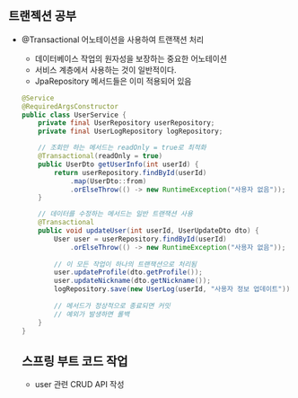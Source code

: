 
## 트랜젝션 공부

- @Transactional 어노테이션을 사용하여 트랜잭션 처리
    - 데이터베이스 작업의 원자성을 보장하는 중요한 어노테이션
    - 서비스 계층에서 사용하는 것이 일반적이다.
    - JpaRepository 메서드들은 이미 적용되어 있음
    
    ```java
    @Service
    @RequiredArgsConstructor
    public class UserService {
        private final UserRepository userRepository;
        private final UserLogRepository logRepository;
    
        // 조회만 하는 메서드는 readOnly = true로 최적화
        @Transactional(readOnly = true)
        public UserDto getUserInfo(int userId) {
            return userRepository.findById(userId)
                .map(UserDto::from)
                .orElseThrow(() -> new RuntimeException("사용자 없음"));
        }
    
        // 데이터를 수정하는 메서드는 일반 트랜잭션 사용
        @Transactional
        public void updateUser(int userId, UserUpdateDto dto) {
            User user = userRepository.findById(userId)
                .orElseThrow(() -> new RuntimeException("사용자 없음"));
                
            // 이 모든 작업이 하나의 트랜잭션으로 처리됨
            user.updateProfile(dto.getProfile());
            user.updateNickname(dto.getNickname());
            logRepository.save(new UserLog(userId, "사용자 정보 업데이트"));
            
            // 메서드가 정상적으로 종료되면 커밋
            // 예외가 발생하면 롤백
        }
    }
    ```

    ## 스프링 부트 코드 작업
    - user 관련 CRUD API 작성